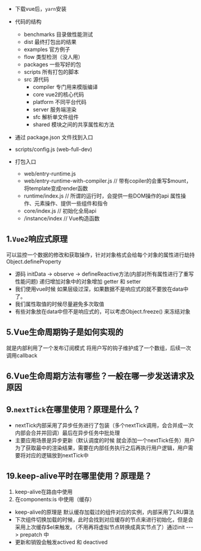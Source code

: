 - 下载vue后，`yarn`安装

- 代码的结构
  - benchmarks 目录做性能测试
  - dist 最终打包出的结果
  - examples 官方例子
  - flow 类型检测（没人用）
  - packages 一些写好的包
  - scripts 所有打包的脚本
  - src 源代码
    - compiler 专门用来模版编译
    - core vue2的核心代码
    - platform 不同平台代码
    - server 服务端渲染
    - sfc 解析单文件组件
    - shared 模块之间的共享属性和方法

- 通过 package.json 文件找到入口
- scripts/config.js (web-full-dev)
- 打包入口
  - web/entry-runtime.js
  - web/entry-runtime-with-compiler.js  // 带有copiler的会重写$mount，将template变成render函数
  - runtime/index.js  // 所谓的运行时，会提供一些DOM操作的api 属性操作、元素操作、提供一些组件和指令
  - core/index.js  // 初始化全局api
  - /instance/index // Vue构造函数


## 1.`Vue2`响应式原理
可以监控一个数据的修改和获取操作，针对对象格式会给每个对象的属性进行劫持  Object.defineProperty
  - 源码 initData -> observe -> defineReactive方法(内部对所有属性进行了重写 性能问题) 递归增加对象中的对象增加 getter 和 setter
  - 我们使用vue时候 如果层级过深，如果数据不是响应式的就不要放在data中了。
  - 我们属性取值的时候尽量避免多次取值
  - 有些对象放在data中但不是响应式的，可以考虑Object.freeze() 来冻结对象

## 5.Vue生命周期钩子是如何实现的
就是内部利用了一个发布订阅模式 将用户写的钩子维护成了一个数组，后续一次调用callback


## 6.Vue生命周期方法有哪些？一般在哪一步发送请求及原因

## 9.`nextTick`在哪里使用？原理是什么？
 - nextTick内部采用了异步任务进行了包装（多个nextTick调用，会合并成一次 内部会合并并回调）最后在异步任务中批处理
 - 主要应用场景是异步更新（默认调度的时候 就会添加一个nextTick任务）用户为了获取最中的渲染结果，需要在内部任务执行之后再执行用户逻辑，用户需要将对应的逻辑放到nextTick中


## 19.keep-alive平时在哪里使用？原理是？
1. keep-alive在路由中使用
2. 在components:is 中使用（缓存）

- keep-alive的原理是 默认缓存加载过的组件对应的实例，内部采用了LRU算法
- 下次组件切换加载的时候，此时会找到对应缓存的节点来进行初始化，但是会采用上次缓存$el来触发。（不用再将虚拟节点转换成真实节点了）通过init ---> prepatch 中
- 更新和销毁会触发actived 和 deactived
